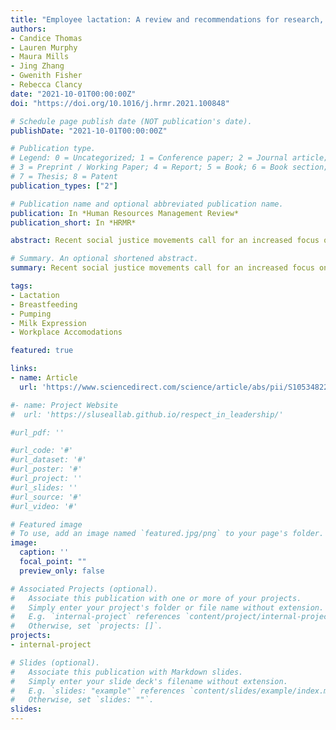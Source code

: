 ```yaml
---
title: "Employee lactation: A review and recommendations for research, practice, and policy"
authors:
- Candice Thomas
- Lauren Murphy
- Maura Mills
- Jing Zhang
- Gwenith Fisher
- Rebecca Clancy
date: "2021-10-01T00:00:00Z"
doi: "https://doi.org/10.1016/j.hrmr.2021.100848"

# Schedule page publish date (NOT publication's date).
publishDate: "2021-10-01T00:00:00Z"

# Publication type.
# Legend: 0 = Uncategorized; 1 = Conference paper; 2 = Journal article;
# 3 = Preprint / Working Paper; 4 = Report; 5 = Book; 6 = Book section;
# 7 = Thesis; 8 = Patent
publication_types: ["2"]

# Publication name and optional abbreviated publication name.
publication: In *Human Resources Management Review*
publication_short: In *HRMR*

abstract: Recent social justice movements call for an increased focus on workplace diversity, equity, and inclusion. Given the large proportion of working mothers who return to work after having a baby, research about lactation, work, and human resources issues is sorely needed to increase knowledge and understanding of working and lactating mothers' needs so that they feel welcome, respected, and supported in the workplace. For mothers who feed their baby breastmilk, concurrently managing work responsibilities and lactation demands can be a substantial source of employee stress and can create work-family conflict. Research on workplace lactation across a variety of disciplines has increased over the past decade. As attention to lactation is slowly increasing in the management and organizational behavior literature, synthesizing research from other domains into the organizational and managerial sciences is a critical precursor to facilitating future research in the field as well as translating that research into meaningful action in organizations. We contribute to filling this gap, by reviewing and coalescing research across relevant domains, grounding it in extant theory, and offering a conceptual model suggesting the critical antecedents that facilitate employee lactation behaviors, and the work-related moderators that meaningfully impact those relationships. Finally, we offer recommendations to guide future research both methodologically and substantively so as to advance management theory and research surrounding employee lactation at work, and offer practical implications for organizations as well as for public policy.

# Summary. An optional shortened abstract.
summary: Recent social justice movements call for an increased focus on workplace diversity, equity, and inclusion. Given the large proportion of working mothers who return to work after having a baby, research about lactation, work, and human resources issues is sorely needed to increase knowledge and understanding of working and lactating mothers' needs so that they feel welcome, respected, and supported in the workplace.

tags:
- Lactation
- Breastfeeding
- Pumping
- Milk Expression
- Workplace Accomodations

featured: true

links:
- name: Article
  url: 'https://www.sciencedirect.com/science/article/abs/pii/S1053482221000279?casa_token=U0FotsrZrvIAAAAA:kc1UPPJU9Ya9FRObCnCzlNFJdg2YQ4ulHD7eTbIBKwGPXY9fwlJUY6OGsXRVMC_E_OutW6Ia4g'

#- name: Project Website
#  url: 'https://sluseallab.github.io/respect_in_leadership/'

#url_pdf: ''

#url_code: '#'
#url_dataset: '#'
#url_poster: '#'
#url_project: ''
#url_slides: ''
#url_source: '#'
#url_video: '#'

# Featured image
# To use, add an image named `featured.jpg/png` to your page's folder. 
image:
  caption: ''
  focal_point: ""
  preview_only: false

# Associated Projects (optional).
#   Associate this publication with one or more of your projects.
#   Simply enter your project's folder or file name without extension.
#   E.g. `internal-project` references `content/project/internal-project/index.md`.
#   Otherwise, set `projects: []`.
projects:
- internal-project

# Slides (optional).
#   Associate this publication with Markdown slides.
#   Simply enter your slide deck's filename without extension.
#   E.g. `slides: "example"` references `content/slides/example/index.md`.
#   Otherwise, set `slides: ""`.
slides:
---
```


